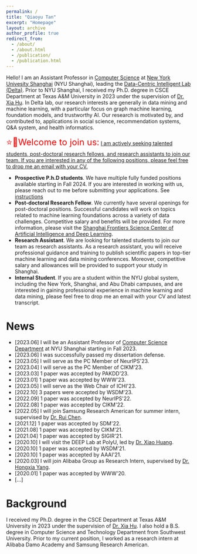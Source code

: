 ```yaml
---
permalink: /
title: "Qiaoyu Tan"
excerpt: "Homepage"
layout: archive
author_profile: true
redirect_from: 
  - /about/
  - /about.html
  - /publication/
  - /publication.html
---
```

<!-- 
I am a fifth-year Ph.D. candidate in the [Department of Computer Science and Engineering](https://engineering.tamu.edu/cse/index.html) at Texas A&M University, advised by [Dr. Xia (Ben) Hu](https://cs.rice.edu/~xh37/index.html). My research interests lie in data mining and machine learning, with a particular focus on graph machine learning, self-supervised learning, and tinny machine learning. I aim to develop effective and efficient graph machine learning algorithms to tackle key challenges faced by real-world AI systems, such as the label-scarce issue in social media, the data sparsity and cold-start problems in recommendation systems, and the outlier detection task in high-stake applications such as finance and business. My current research is centered around **Trustworthy Graph Ecosystem**, with a focus on **foundation**, **robustness**, and **efficiency**, to support the deployment of graph algorithms in the industry to realize social benefits. Please feel free to reach out for potential collaboration.   -->

Hello! I am an Assistant Professor in [Computer Science](https://shanghai.nyu.edu/academics/majors/computer-science) at [New York Univesity Shanghai](https://shanghai.nyu.edu/) (NYU Shanghai), leading the [Data-Centric Intelligent Lab (Delta)](https://qiaoyu-tan.github.io/deltalab/). Prior to NYU Shanghai, I received my Ph.D. degree in CSCE Department at Texas A&M University in 2023 under the supervision of [Dr. Xia Hu](https://cs.rice.edu/~xh37/index.html). In Delta lab, our research interests are generally in data mining and machine learning, with a particular focus on graph machine learning, foundation models, and trustworthy AI. Our research is motivated by, and contributed to, applications in social science, recommendation systems, Q&A system, and health informatics. 

<font color=red size=5>⭐📢Welcome to join us:</font> <u>I am actively seeking talented students, post-doctoral research fellows, and research assistants to join our team. If you are interested in any of the following positions, please feel free to drop me an email with your CV.</u>
<!-- <font color=red size=5>⭐📢Welcome to join us:</font> -->

- **Prospective P.h.D students**. We have multiple fully funded positions available starting in Fall 2024. If you are interested in working with us, please reach out to me before submitting your applications. See [instructions]()
- **Post-doctoral Research Fellow**. We currently have several openings for post-doctoral positions. Successful candidates will work on topics related to machine learning foundations across a variety of data challenges. Competitive salary and benefits will be provided. For more information, please visit the [ Shanghai Frontiers Science Center of Artificial Intelligence and Deep Learning](https://dail.shanghai.nyu.edu/).
- **Research Assistant**. We are looking for talented students to join our team as research assistants. As a research assistant, you will receive professional guidance and training to publish scientific papers in top-tier machine learning and data mining conferences. Moreover, competitive salary and allowances will be provided to support your study in Shanghai. 
- **Internal Student**. If you are a student within the NYU global system, including the New York, Shanghai, and Abu Dhabi campuses, and are interested in gaining professional experience in machine learning and data mining, please feel free to drop me an email with your CV and latest transcript. 

# News
* \[2023.06\] I will be an Assistant Professor of [Computer Science Department](https://shanghai.nyu.edu/academics/majors/computer-science) at NYU Shanghai starting in Fall 2023. 
* \[2023.06\] I was successfully passed my dissertation defense. 
* \[2023.05\] I will serve as the PC Member of NeurIPS'23. 
* \[2023.04\] I will serve as the PC Member of CIKM'23. 
* \[2023.03\] 1 paper was accepted by PAKDD'23. 
* \[2023.01\] 1 paper was accepted by WWW'23. 
* \[2023.05\] I will serve as the Web Chair of ICHI'23. 
* \[2022.10\] 3 papers were accepted by WSDM'23. 
* \[2022.09\] 1 paper was accepted by NeurIPS'22. 
* \[2022.08\] 1 paper was accepted by CIKM'22. 
* \[2022.05\] I will join Samsung Research American for summer intern, supervised by [Dr. Rui Chen](https://scholar.google.com/citations?user=ngVttWUAAAAJ&hl=en). 
* \[2021.12\] 1 paper was accepted by SDM'22. 
* \[2021.08\] 1 paper was accepted by CIKM'21. 
* \[2021.04\] 1 paper was accepted by SIGIR'21. 
* \[2020.10\] I will visit the DEEP Lab at PolyU, led by [Dr. Xiao Huang](https://www4.comp.polyu.edu.hk/~xiaohuang/index.html).   
* \[2020.10\] 1 paper was accepted by WSDM'21. 
* \[2020.10\] 1 paper was accepted by AAAI'21. 
* \[2020.03\] I will join Alibaba Group as Research Intern, supervised by [Dr. Hongxia Yang](https://sites.google.com/site/hystatistics/).
* \[2020.01\] 1 paper was accepted by WWW'20. 
* \[...\] 

# Background
I received my Ph.D. degree in the  CSCE Department at Texas A&M University in 2023 under the supervision of [Dr. Xia Hu](https://cs.rice.edu/~xh37/index.html). I also hold a B.S. degree in Computer Science and Technology Department from Southwest University. Prior to my current position, I worked as a research intern at Alibaba Damo Academy and Samsung Research American. 
